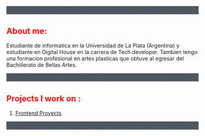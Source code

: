 <div aling="center">
    <img src="img/Guardaanim2.gif" alt="Guarda">
</div>



<h2>About me:</h2>  

<p>
    Estudiante de informatica en la Universidad de La Plata (Argentina) y estudiante en Digital House en la carrera de Tech developer.
    Tambien tengo una formacion profesional en artes plasticas que obtuve al egresar del Bachillerato de Bellas Artes.
</p>
<div aling="center">
    <img src="img/Guardaanim2.gif# alt="Guarda">
</div>
                                               
## Projects I work on :                                              
 
<ol>                                               
 <li> <a href = "https://julianpariss.github.io/Frontend">Frontend Proyects</a> </li>
</ol>                                                                         
<div aling="center">
    <img src="img/Guardaanim2.gif# alt="Guarda">
</div>   

<style>
    h2{
    color: red;
    }
</style>

